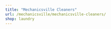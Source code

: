 ```yaml
---
title: "Mechanicsville Cleaners"
url: /mechanicsville/mechanicsville-cleaners/
shop: laundry
---
```

